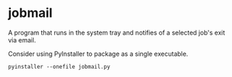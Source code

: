 # jobmail
A program that runs in the system tray and notifies of a selected job's exit via email.

Consider using PyInstaller to package as a single executable.

```
pyinstaller --onefile jobmail.py
```
